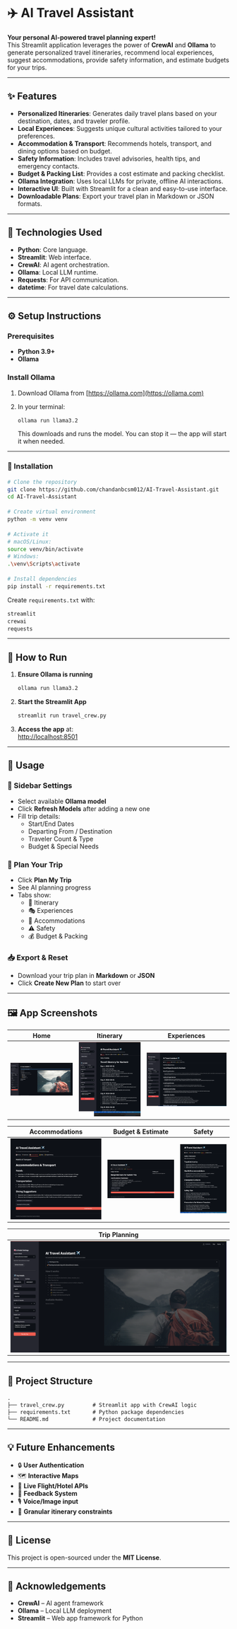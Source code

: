 # ✈️ AI Travel Assistant

**Your personal AI-powered travel planning expert!**  
This Streamlit application leverages the power of **CrewAI** and **Ollama** to generate personalized travel itineraries, recommend local experiences, suggest accommodations, provide safety information, and estimate budgets for your trips.

---

## ✨ Features

- **Personalized Itineraries**: Generates daily travel plans based on your destination, dates, and traveler profile.
- **Local Experiences**: Suggests unique cultural activities tailored to your preferences.
- **Accommodation & Transport**: Recommends hotels, transport, and dining options based on budget.
- **Safety Information**: Includes travel advisories, health tips, and emergency contacts.
- **Budget & Packing List**: Provides a cost estimate and packing checklist.
- **Ollama Integration**: Uses local LLMs for private, offline AI interactions.
- **Interactive UI**: Built with Streamlit for a clean and easy-to-use interface.
- **Downloadable Plans**: Export your travel plan in Markdown or JSON formats.

---

## 🚀 Technologies Used

- **Python**: Core language.
- **Streamlit**: Web interface.
- **CrewAI**: AI agent orchestration.
- **Ollama**: Local LLM runtime.
- **Requests**: For API communication.
- **datetime**: For travel date calculations.

---

## ⚙️ Setup Instructions

### Prerequisites

- **Python 3.9+**
- **Ollama**

### Install Ollama

1. Download Ollama from [https://ollama.com](https://ollama.com)
2. In your terminal:

   ```bash
   ollama run llama3.2
   ```

   This downloads and runs the model. You can stop it — the app will start it when needed.

---

### 🔧 Installation

```bash
# Clone the repository
git clone https://github.com/chandanbcsm012/AI-Travel-Assistant.git
cd AI-Travel-Assistant

# Create virtual environment
python -m venv venv

# Activate it
# macOS/Linux:
source venv/bin/activate
# Windows:
.\venv\Scripts\activate

# Install dependencies
pip install -r requirements.txt
```

Create `requirements.txt` with:

```txt
streamlit
crewai
requests
```

---

## 🏃 How to Run

1. **Ensure Ollama is running**

   ```bash
   ollama run llama3.2
   ```

2. **Start the Streamlit App**

   ```bash
   streamlit run travel_crew.py
   ```

3. **Access the app** at:  
   [http://localhost:8501](http://localhost:8501)

---

## 📝 Usage

### 🔧 Sidebar Settings

- Select available **Ollama model**
- Click **Refresh Models** after adding a new one
- Fill trip details:
  - Start/End Dates
  - Departing From / Destination
  - Traveler Count & Type
  - Budget & Special Needs

### 🧠 Plan Your Trip

- Click **Plan My Trip**
- See AI planning progress
- Tabs show:
  - 📅 Itinerary
  - 🎭 Experiences
  - 🏨 Accommodations
  - ⚠️ Safety
  - 💰 Budget & Packing

### 📥 Export & Reset

- Download your trip plan in **Markdown** or **JSON**
- Click **Create New Plan** to start over

---

## 🖼️ App Screenshots

| Home | Itinerary | Experiences |
|------|-----------|-------------|
| ![Home](./home_page.png) | ![Itinerary](./Itinerary.png) | ![Experiences](./Experiences.png) |

| Accommodations | Budget & Estimate | Safety |
|----------------|-------------------|--------|
| ![Accommodations](./Accommodations.png) | ![Budget](./Budget_and_Estimate.png) | ![Safety](./Safety.png) |

| Trip Planning |
|---------------|
| ![Trip Planning](./trip_planning.png) |

---

## 📂 Project Structure

```
.
├── travel_crew.py         # Streamlit app with CrewAI logic
├── requirements.txt       # Python package dependencies
└── README.md              # Project documentation
```

---

## 💡 Future Enhancements

- 🔒 **User Authentication**
- 🗺️ **Interactive Maps**
- 🔄 **Live Flight/Hotel APIs**
- 🧠 **Feedback System**
- 🎙️ **Voice/Image input**
- 🧭 **Granular itinerary constraints**

---

## 📄 License

This project is open-sourced under the **MIT License**.

---

## 🙏 Acknowledgements

- **CrewAI** – AI agent framework  
- **Ollama** – Local LLM deployment  
- **Streamlit** – Web app framework for Python